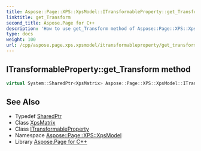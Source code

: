 ```yaml
---
title: Aspose::Page::XPS::XpsModel::ITransformableProperty::get_Transform method
linktitle: get_Transform
second_title: Aspose.Page for C++
description: 'How to use get_Transform method of Aspose::Page::XPS::XpsModel::ITransformableProperty class in C++.'
type: docs
weight: 100
url: /cpp/aspose.page.xps.xpsmodel/itransformableproperty/get_transform/
---
```

## ITransformableProperty::get_Transform method




```cpp
virtual System::SharedPtr<XpsMatrix> Aspose::Page::XPS::XpsModel::ITransformableProperty::get_Transform()=0
```

## See Also

* Typedef [SharedPtr](../../../system/sharedptr/)
* Class [XpsMatrix](../../xpsmatrix/)
* Class [ITransformableProperty](../)
* Namespace [Aspose::Page::XPS::XpsModel](../../)
* Library [Aspose.Page for C++](../../../)
